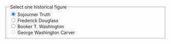
<form class="usa-form">
<fieldset class="usa-fieldset">
  <legend class="usa-legend usa-legend">Select one historical figure</legend>
  <div class="usa-radio">
    <input
      class="usa-radio__input"
      id="historical-truth"
      type="radio"
      name="historical-figures"
      value="sojourner-truth"
      checked="checked"
    />
    <label class="usa-radio__label" for="historical-truth"
      >Sojourner Truth</label
    >
  </div>
  <div class="usa-radio">
    <input
      class="usa-radio__input"
      id="historical-douglass"
      type="radio"
      name="historical-figures"
      value="frederick-douglass"
    />
    <label class="usa-radio__label" for="historical-douglass"
      >Frederick Douglass</label
    >
  </div>
  <div class="usa-radio">
    <input
      class="usa-radio__input"
      id="historical-washington"
      type="radio"
      name="historical-figures"
      value="booker-t-washington"
    />
    <label class="usa-radio__label" for="historical-washington"
      >Booker T. Washington</label
    >
  </div>
  <div class="usa-radio">
    <input
      class="usa-radio__input"
      id="historical-carver"
      type="radio"
      name="historical-figures"
      value="george-washington-carver"
      disabled="disabled"
    />
    <label class="usa-radio__label" for="historical-carver"
      >George Washington Carver</label
    >
  </div>
</fieldset>
</form>